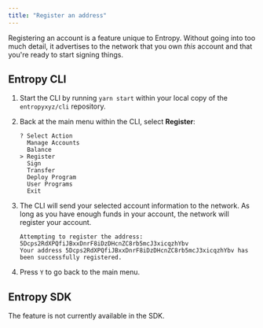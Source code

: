 ```yaml
---
title: "Register an address"
---
```


Registering an account is a feature unique to Entropy. Without going into too much detail, it advertises to the network that you own _this_ account and that you're ready to start signing things.

## Entropy CLI

1. Start the CLI by running `yarn start` within your local copy of the `entropyxyz/cli` repository.
1. Back at the main menu within the CLI, select **Register**:

    ```output
    ? Select Action
      Manage Accounts
      Balance
    > Register
      Sign
      Transfer
      Deploy Program
      User Programs
      Exit    
    ```

1. The CLI will send your selected account information to the network. As long as you have enough funds in your account, the network will register your account.

    ```output
    Attempting to register the address: 5Dcps2RdXPQfiJBxxDnrF8iDzDHcnZC8rb5mcJ3xicqzhYbv
    Your address 5Dcps2RdXPQfiJBxxDnrF8iDzDHcnZC8rb5mcJ3xicqzhYbv has been successfully registered.
    ```

1. Press `Y` to go back to the main menu.

## Entropy SDK

The feature is not currently available in the SDK.
